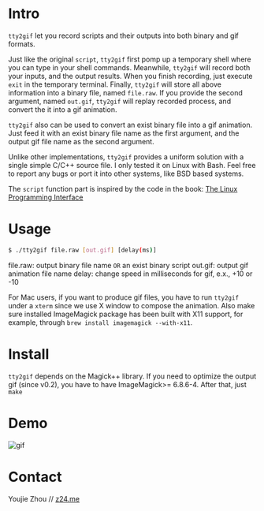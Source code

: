 # Intro #

`tty2gif` let you record scripts and their outputs into both binary and
gif formats.

Just like the original `script`, `tty2gif` first pomp up a temporary
shell where you can type in your shell commands. Meanwhile, `tty2gif`
will record both your inputs, and the output results. When you finish
recording, just execute `exit` in the temporary terminal. Finally,
`tty2gif` will store all above information into a binary file, named
`file.raw`. If you provide the second argument, named `out.gif`,
`tty2gif` will replay recorded process, and convert the it into a gif
animation.

`tty2gif` also can be used to convert an exist binary file into a gif
animation. Just feed it with an exist binary file name as the first
argument, and the output gif file name as the second argument.

Unlike other implementations, `tty2gif` provides a uniform solution
with a single simple C/C++ source file. I only tested it on Linux with
Bash. Feel free to report any bugs or port it into other systems, like
BSD based systems.

The `script` function part is inspired by the code in the book:
[The Linux Programming Interface](http://www.man7.org/tlpi/)

# Usage #

```sh
$ ./tty2gif file.raw [out.gif] [delay(ms)]
```

file.raw: output binary file name `OR` an exist binary script
out.gif: output gif animation file name
delay: change speed in milliseconds for gif, e.x., +10 or -10

For Mac users, if you want to produce gif files, you have to run `tty2gif` under
a `xterm` since we use X window to compose the animation. Also make sure
installed ImageMagick package has been built with X11 support, for example,
through `brew install imagemagick --with-x11`.

# Install #

`tty2gif` depends on the Magick++ library. If you need to optimize the output
gif (since v0.2), you have to have ImageMagick>= 6.8.6-4. After that, just
`make`

# Demo #

![gif](http://i.imgur.com/kjoNrBT.gif)

# Contact #

Youjie Zhou // [z24.me](http://z24.me)
